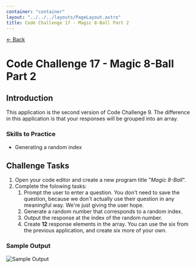 ```yaml
---
container: "container"
layout: "../../../layouts/PageLayout.astro"
title: Code Challenge 17 - Magic 8-Ball Part 2
---
```


[← Back](/comp-sci/code-challenges/)

# Code Challenge 17 - Magic 8-Ball Part 2

## Introduction

This application is the second version of Code Challenge 9. The difference in this application is that your responses will be grouped into an array.

### Skills to Practice

- Generating a random index

## Challenge Tasks

1. Open your code editor and create a new program title "_Magic 8-Ball_".
2. Complete the folowing tasks:
   1. Prompt the user to enter a question. You don't need to save the question, because we don't actually use their question in any meaningful way. We're just giving the user hope.
   2. Generate a random number that corresponds to a random index.
   3. Output the response at the index of the random number.
   4. Create **12** response elements in the array. You can use the six from the previous application, and create six more of your own.

### Sample Output

![Sample Output](/assets/img/code-challenges/challenge-9-magic-8-ball.gif)
